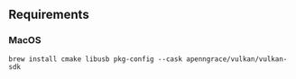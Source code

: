 ## Requirements

### MacOS

```shell
brew install cmake libusb pkg-config --cask apenngrace/vulkan/vulkan-sdk
```
